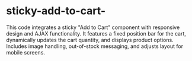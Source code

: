 # sticky-add-to-cart-
 This code integrates a sticky "Add to Cart" component with responsive design and AJAX functionality. It features a fixed position bar for the cart, dynamically updates the cart quantity, and displays product options. Includes image handling, out-of-stock messaging, and adjusts layout for mobile screens.
